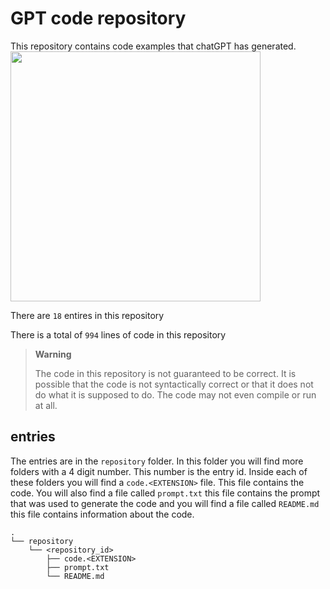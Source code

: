 # GPT code repository
This repository contains code examples that chatGPT has generated.
<img src="https://i.insider.com/63ef9e660270b1001984d9ce?width=2000&format=jpeg&auto=webp" width=400>

There are `18` entires in this repository

There is a total of `994` lines of code in this repository

> **Warning**
>
> The code in this repository is not guaranteed to be correct. It is possible that the code is not syntactically correct or that it does not do what it is supposed to do. The code may not even compile or run at all.

## entries
The entries are in the `repository` folder. In this folder you will find more folders with a 4 digit number. This number is the entry id. Inside each of these folders you will find a `code.<EXTENSION>` file. This file contains the code. You will also find a file called `prompt.txt` this file contains the prompt that was used to generate the code and you will find a file called `README.md` this file contains information about the code.

```
.
└── repository
    └── <repository_id>
        ├── code.<EXTENSION>
        ├── prompt.txt
        └── README.md
```

